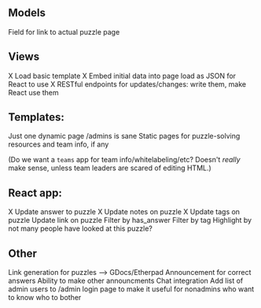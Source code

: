 ## Models
Field for link to actual puzzle page

## Views
X Load basic template
X Embed initial data into page load as JSON for React to use
X RESTful endpoints for updates/changes: write them, make React use them

## Templates:
Just one dynamic page
/admins is sane
Static pages for puzzle-solving resources and team info, if any

(Do we want a `teams` app for team info/whitelabeling/etc? Doesn't *really* make sense, unless team leaders are scared of editing HTML.)

## React app:
X Update answer to puzzle
X Update notes on puzzle
X Update tags on puzzle
Update link on puzzle
Filter by has_answer
Filter by tag
Highlight by not many people have looked at this puzzle?

## Other
Link generation for puzzles --> GDocs/Etherpad
Announcement for correct answers
Ability to make other announcments
Chat integration
Add list of admin users to /admin login page to make it useful for nonadmins who want to know who to bother
